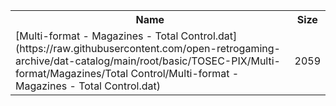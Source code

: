 <table>
<tr><th>Name</th><th>Size</th></tr>
<tr><td>
[Multi-format - Magazines - Total Control.dat](https://raw.githubusercontent.com/open-retrogaming-archive/dat-catalog/main/root/basic/TOSEC-PIX/Multi-format/Magazines/Total Control/Multi-format - Magazines - Total Control.dat)
</td><td>2059</td></tr>
</table>
